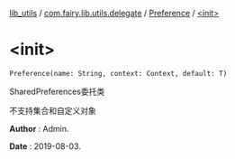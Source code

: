 [lib_utils](../../index.md) / [com.fairy.lib.utils.delegate](../index.md) / [Preference](index.md) / [&lt;init&gt;](./-init-.md)

# &lt;init&gt;

`Preference(name: String, context: Context, default: T)`

SharedPreferences委托类

不支持集合和自定义对象

**Author**
: Admin.

**Date**
: 2019-08-03.

